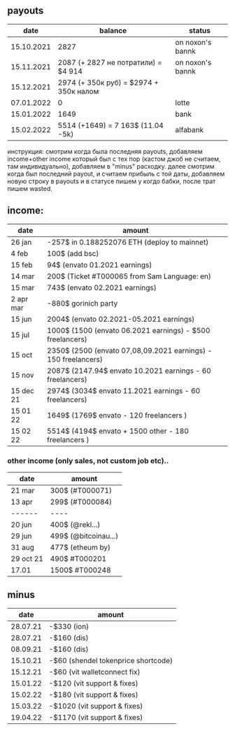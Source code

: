 ## payouts
| date   | balance | status |
|--------|-----------------|------------|
| 15.10.2021 |  2827   | on noxon's bannk |
| 15.11.2021 |  2087 (+ 2827 не потратили) = $4 914  | on noxon's bannk |
| 15.12.2021 |  2974 (+ 350к руб) = $2974 + 350к налом  |  |
| 07.01.2022 |  0  | lotte | 
| 15.01.2022 |  1649  | bank |
| 15.02.2022 |  5514 (+1649) = 7 163$ (11.04 -5k) | alfabank |




инструкция: смотрим когда была последняя payouts, добавляем income+other income который был с тех пор (кастом джоб не считаем, там индивидуально), добавляем в "minus" расходку. далее смотрим когда был последний payout, и считаем прибыль с той даты, добавляем новую строку в payouts и в статусе пишем у когдо бабки, после трат пишем wasted. 

## income:
  
| date   | amount | 
|--------|-----------------------------|
| 26 jan | -257$ in 0.188252076 ETH (deploy to mainnet)     | 
| 4 feb | 100$ (add bsc)  | 
| 15 feb | 94$ (envato 01.2021 earnings)  | 
| 14 mar | 200$ (Ticket #T000065 from Sam Language: en)  | 
| 15 mar | 743$ (envato 02.2021 earnings)  | 
| 2 apr mar | -880$ gorinich party  | 
| 15 jun | 2004$ (envato 02.2021-05.2021 earnings)  | 
| 15 jul | 1000$ (1500 (envato 06.2021 earnings) - $500 freelancers) | 
| 15 oct | 2350$ (2500 (envato 07,08,09.2021 earnings) - 150 freelancers) | 
| 15 nov | 2087$ (2147.94$ envato 10.2021 earnings - 60 freelancers) | 
| 15 dec 21 | 2974$ (3034$ envato 11.2021 earnings - 60 freelancers) | 
| 15 01 22 | 1649$ (1769$ envato - 120 freelancers ) |
| 15 02 22 | 5514$ (4194$ envato + 1500 other - 180 freelancers ) |

### other income (only sales, not custom job etc)..
| date   | amount | 
|--------|-----------------------------|
| 21 mar | 300$ (#T000071) |
| 13 apr | 299$ (#T000084) |
| ------ | ---- |
| 20 jun | 400$ (@rekl...) |
| 29 jun | 499$ (@bitcoinau...) |
| 31 aug | 477$ (etheum by) |
| 29 oct 21 | 490$ #T000201  |
| 17.01 | 1500$ #T000248 |

## minus
| date   | amount | 
|--------|-----------------------------|
| 28.07.21 |  -$330 (ion)   |
| 28.07.21 |  -$160 (dis)   |
| 08.09.21 |  -$160 (dis)   |
| 15.10.21 |  -$60 (shendel tokenprice shortcode)   |
| 15.12.21 |  -$60 (vit walletconnect fix)   |
| 15.01.22 |  -$120 (vit support & fixes)   |
| 15.02.22 |  -$180 (vit support & fixes)   |
| 15.03.22 |  -$1020 (vit support & fixes)   |
| 19.04.22 |  -$1170 (vit support & fixes)   |


